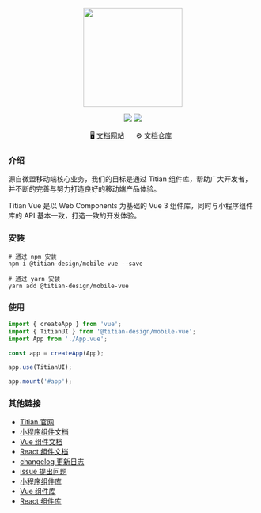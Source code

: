 <p align="center">
<img src="https://cdn2.weimob.com/saas/@assets/saas-fe-retail-h5-stc/image/titian/big-logo.svg" width="200" />
</p>

[//]: # 'TODO 发布到 npm 时需要'

<p align="center" style="text-align: center">
  <img src="https://img.shields.io/npm/v/titian-h5-vue.svg?style=flat&color=fa2c19" />
  <img src="https://img.shields.io/npm/dm/titian-h5-vue.svg?style=flat-square&color=green" />
</p>

<p align="center">
  🖥️&nbsp;<a href="https://titian.design.weimob.com/">文档网站</a>
  &nbsp;&nbsp;&nbsp;&nbsp;
  ⚙️&nbsp;<a href="https://github.com/weimob-tech/titian-h5">文档仓库</a>
  &nbsp;
</p>

### 介绍

源自微盟移动端核心业务，我们的目标是通过 Titian 组件库，帮助广大开发者，并不断的完善与努力打造良好的移动端产品体验。

Titian Vue 是以 Web Components 为基础的 Vue 3 组件库，同时与小程序组件库的 API 基本一致，打造一致的开发体验。

### 安装

```shell
# 通过 npm 安装
npm i @titian-design/mobile-vue --save

# 通过 yarn 安装
yarn add @titian-design/mobile-vue
```

### 使用

```typescript
import { createApp } from 'vue';
import { TitianUI } from '@titian-design/mobile-vue';
import App from './App.vue';

const app = createApp(App);

app.use(TitianUI);

app.mount('#app');
```

### 其他链接

- [Titian 官网](https://titian.design.weimob.com)
- [小程序组件文档](https://titian.design.weimob.com/docs/mini-program/components/start/quick-start)
- [Vue 组件文档](https://titian.design.weimob.com/docs/vue/components/start/quick-start)
- [React 组件文档](https://titian.design.weimob.com/docs/react/components/start/quick-start)
- [changelog 更新日志](https://github.com/weimob-tech/titian-h5/blob/master/packages/h5-vue/CHANGELOG.md)
- [issue 提出问题](https://github.com/weimob-tech/titian-h5/issues)
- [小程序组件库](https://www.npmjs.com/package/@titian-design/weapp)
- [Vue 组件库](https://www.npmjs.com/package/@titian-design/mobile-vue)
- [React 组件库](https://www.npmjs.com/package/@titian-design/mobile-react)
